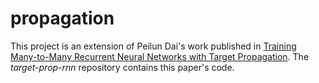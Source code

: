 # propagation


This project is an extension of Peilun Dai's work published in [Training Many-to-Many Recurrent Neural Networks with Target Propagation](https://peilundai.com/papers/Dai-Chin2021_Chapter_TrainingMany-to-ManyRecurrentN.pdf). The *target-prop-rnn* repository contains this paper's code. 

